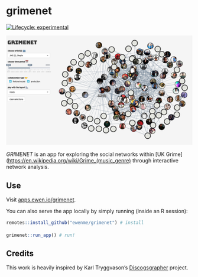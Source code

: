 
<!-- README.md is generated from README.Rmd. Please edit that file -->

# grimenet

<!-- badges: start -->

[![Lifecycle:
experimental](https://img.shields.io/badge/lifecycle-experimental-orange.svg)](https://www.tidyverse.org/lifecycle/#experimental)
<!-- badges: end -->

![grimenet](man/figures/screenshot.png)

*GRIMENET* is an app for exploring the social networks within \[UK
Grime\](<https://en.wikipedia.org/wiki/Grime_(music_genre)> through
interactive network analysis.

## Use

Visit [apps.ewen.io/grimenet](https://apps.ewen.io/grimenet/).

You can also serve the app locally by simply running (inside an R
session):

``` r
remotes::install_github("ewenme/grimenet") # install

grimenet::run_app() # run!
```

## Credits

This work is heavily inspired by Karl Tryggvason’s
[Discogsgrapher](https://github.com/Kalli/Discogsgrapher) project.
